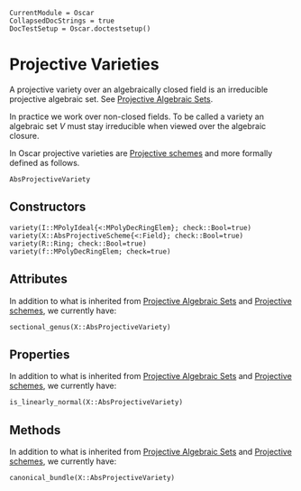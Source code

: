 ```@meta
CurrentModule = Oscar
CollapsedDocStrings = true
DocTestSetup = Oscar.doctestsetup()
```

# Projective Varieties
A projective variety over an algebraically closed field
is an irreducible projective algebraic set. See [Projective Algebraic Sets](@ref).

In practice we work over non-closed fields. To be called a variety
an algebraic set $V$ must stay irreducible when viewed over the algebraic closure.

In Oscar projective varieties are [Projective schemes](@ref) and more formally defined as follows.

```@docs
AbsProjectiveVariety
```

## Constructors
```@docs
variety(I::MPolyIdeal{<:MPolyDecRingElem}; check::Bool=true)
variety(X::AbsProjectiveScheme{<:Field}; check::Bool=true)
variety(R::Ring; check::Bool=true)
variety(f::MPolyDecRingElem; check=true)
```

## Attributes
In addition to what is inherited from [Projective Algebraic Sets](@ref) and [Projective schemes](@ref), we currently have:

```@docs
sectional_genus(X::AbsProjectiveVariety)
```

## Properties
In addition to what is inherited from [Projective Algebraic Sets](@ref) and [Projective schemes](@ref), we currently have:

```@docs
is_linearly_normal(X::AbsProjectiveVariety)
```

## Methods
In addition to what is inherited from [Projective Algebraic Sets](@ref) and [Projective schemes](@ref), we currently have:

```@docs
canonical_bundle(X::AbsProjectiveVariety)
```
